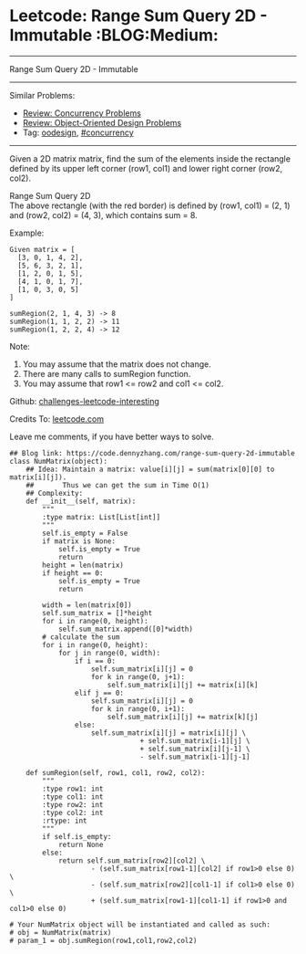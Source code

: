 # Leetcode: Range Sum Query 2D - Immutable     :BLOG:Medium:


---

Range Sum Query 2D - Immutable  

---

Similar Problems:  
-   [Review: Concurrency Problems](https://code.dennyzhang.com/review-concurrency)
-   [Review: Object-Oriented Design Problems](https://code.dennyzhang.com/review-oodesign)
-   Tag: [oodesign](https://code.dennyzhang.com/tag/oodesign), [#concurrency](https://code.dennyzhang.com/tag/concurrency)

---

Given a 2D matrix matrix, find the sum of the elements inside the rectangle defined by its upper left corner (row1, col1) and lower right corner (row2, col2).  

Range Sum Query 2D  
The above rectangle (with the red border) is defined by (row1, col1) = (2, 1) and (row2, col2) = (4, 3), which contains sum = 8.  

Example:  

    Given matrix = [
      [3, 0, 1, 4, 2],
      [5, 6, 3, 2, 1],
      [1, 2, 0, 1, 5],
      [4, 1, 0, 1, 7],
      [1, 0, 3, 0, 5]
    ]
    
    sumRegion(2, 1, 4, 3) -> 8
    sumRegion(1, 1, 2, 2) -> 11
    sumRegion(1, 2, 2, 4) -> 12

Note:  
1.  You may assume that the matrix does not change.
2.  There are many calls to sumRegion function.
3.  You may assume that row1 <= row2 and col1 <= col2.

Github: [challenges-leetcode-interesting](https://github.com/DennyZhang/challenges-leetcode-interesting/tree/master/range-sum-query-2d-immutable)  

Credits To: [leetcode.com](https://leetcode.com/problems/range-sum-query-2d-immutable/description/)  

Leave me comments, if you have better ways to solve.  

    ## Blog link: https://code.dennyzhang.com/range-sum-query-2d-immutable
    class NumMatrix(object):
        ## Idea: Maintain a matrix: value[i][j] = sum(matrix[0][0] to matrix[i][j]). 
        ##       Thus we can get the sum in Time O(1)
        ## Complexity:
        def __init__(self, matrix):
            """
            :type matrix: List[List[int]]
            """
            self.is_empty = False
            if matrix is None:
                self.is_empty = True
                return
            height = len(matrix)
            if height == 0:
                self.is_empty = True
                return
    
            width = len(matrix[0])
            self.sum_matrix = []*height
            for i in range(0, height):
                self.sum_matrix.append([0]*width)
            # calculate the sum
            for i in range(0, height):
                for j in range(0, width):
                    if i == 0:
                        self.sum_matrix[i][j] = 0
                        for k in range(0, j+1):
                            self.sum_matrix[i][j] += matrix[i][k]
                    elif j == 0:
                        self.sum_matrix[i][j] = 0
                        for k in range(0, i+1):
                            self.sum_matrix[i][j] += matrix[k][j]
                    else:
                        self.sum_matrix[i][j] = matrix[i][j] \
                                    + self.sum_matrix[i-1][j] \
                                    + self.sum_matrix[i][j-1] \
                                    - self.sum_matrix[i-1][j-1]
    
        def sumRegion(self, row1, col1, row2, col2):
            """
            :type row1: int
            :type col1: int
            :type row2: int
            :type col2: int
            :rtype: int
            """
            if self.is_empty:
                return None
            else:
                return self.sum_matrix[row2][col2] \
                        - (self.sum_matrix[row1-1][col2] if row1>0 else 0) \
                        - (self.sum_matrix[row2][col1-1] if col1>0 else 0) \
                        + (self.sum_matrix[row1-1][col1-1] if row1>0 and col1>0 else 0)
    
    # Your NumMatrix object will be instantiated and called as such:
    # obj = NumMatrix(matrix)
    # param_1 = obj.sumRegion(row1,col1,row2,col2)
